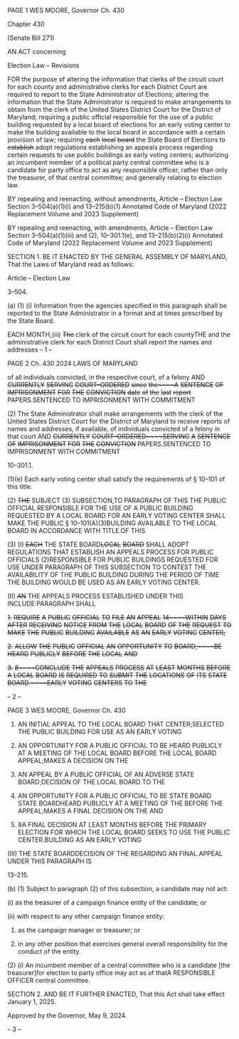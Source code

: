 PAGE 1
WES MOORE, Governor Ch. 430

Chapter 430

(Senate Bill 271)

AN ACT concerning

Election Law – Revisions

FOR the purpose of altering the information that clerks of the circuit court for each county
and administrative clerks for each District Court are required to report to the State
Administrator of Elections; altering the information that the State Administrator is
required to make arrangements to obtain from the clerk of the United States District
Court for the District of Maryland; requiring a public official responsible for the use
of a public building requested by a local board of elections for an early voting center
to make the building available to the local board in accordance with a certain
provision of law; requiring ~~each~~ ~~local~~ ~~board~~ the State Board of Elections to ~~establish~~
adopt regulations establishing an appeals process regarding certain requests to use
public buildings as early voting centers; authorizing an incumbent member of a
political party central committee who is a candidate for party office to act as any
responsible officer, rather than only the treasurer, of that central committee; and
generally relating to election law.

BY repealing and reenacting, without amendments,
Article – Election Law
Section 3–504(a)(1)(i) and 13–215(b)(1)
Annotated Code of Maryland
(2022 Replacement Volume and 2023 Supplement)

BY repealing and reenacting, with amendments,
Article – Election Law
Section 3–504(a)(1)(iii) and (2), 10–301.1(e), and 13–215(b)(2)(i)
Annotated Code of Maryland
(2022 Replacement Volume and 2023 Supplement)

SECTION 1. BE IT ENACTED BY THE GENERAL ASSEMBLY OF MARYLAND,
That the Laws of Maryland read as follows:

Article – Election Law

3–504.

(a) (1) (i) Information from the agencies specified in this paragraph shall
be reported to the State Administrator in a format and at times prescribed by the State
Board.

EACH MONTH,(iii) ~~The~~ clerk of the circuit court for each countyTHE
and the administrative clerk for each District Court shall report the names and addresses
– 1 –

PAGE 2
Ch. 430 2024 LAWS OF MARYLAND

of all individuals convicted, in the respective court, of a felony AND ~~CURRENTLY~~ ~~SERVING~~
~~COURT–ORDERED~~ ~~since~~ ~~the~~~~A~~ ~~SENTENCE~~ ~~OF~~ ~~IMPRISONMENT~~ ~~FOR~~ ~~THE~~ ~~CONVICTION~~
~~date~~ ~~of~~ ~~the~~ ~~last~~ ~~report~~ PAPERS.SENTENCED TO IMPRISONMENT WITH COMMITMENT

(2) The State Administrator shall make arrangements with the clerk of the
United States District Court for the District of Maryland to receive reports of names and
addresses, if available, of individuals convicted of a felony in that court AND ~~CURRENTLY~~
~~COURT–ORDERED~~~~SERVING~~ ~~A~~ ~~SENTENCE~~ ~~OF~~ ~~IMPRISONMENT~~ ~~FOR~~ ~~THE~~ ~~CONVICTION~~
PAPERS.SENTENCED TO IMPRISONMENT WITH COMMITMENT

10–301.1.

(1)(e) Each early voting center shall satisfy the requirements of § 10–101 of
this title.

(2) ~~THE~~ SUBJECT (3) SUBSECTION,TO PARAGRAPH OF THIS THE
PUBLIC OFFICIAL RESPONSIBLE FOR THE USE OF A PUBLIC BUILDING REQUESTED
BY A LOCAL BOARD FOR AN EARLY VOTING CENTER SHALL MAKE THE PUBLIC
§ 10–101(A)(3)BUILDING AVAILABLE TO THE LOCAL BOARD IN ACCORDANCE WITH
TITLE.OF THIS

(3) (I) ~~EACH~~ THE STATE BOARD~~LOCAL~~ ~~BOARD~~ SHALL ADOPT
REGULATIONS THAT ESTABLISH AN APPEALS PROCESS FOR PUBLIC OFFICIALS
(2)RESPONSIBLE FOR PUBLIC BUILDINGS REQUESTED FOR USE UNDER PARAGRAPH
OF THIS SUBSECTION TO CONTEST THE AVAILABILITY OF THE PUBLIC BUILDING
DURING THE PERIOD OF TIME THE BUILDING WOULD BE USED AS AN EARLY VOTING
CENTER.

(II) ~~AN~~ THE APPEALS PROCESS ESTABLISHED UNDER THIS
INCLUDE:PARAGRAPH SHALL

~~1.~~ ~~REQUIRE~~ ~~A~~ ~~PUBLIC~~ ~~OFFICIAL~~ ~~TO~~ ~~FILE~~ ~~AN~~ ~~APPEAL~~
~~14~~~~WITHIN~~ ~~DAYS~~ ~~AFTER~~ ~~RECEIVING~~ ~~NOTICE~~ ~~FROM~~ ~~THE~~ ~~LOCAL~~ ~~BOARD~~ ~~OF~~ ~~THE~~
~~REQUEST~~ ~~TO~~ ~~MAKE~~ ~~THE~~ ~~PUBLIC~~ ~~BUILDING~~ ~~AVAILABLE~~ ~~AS~~ ~~AN~~ ~~EARLY~~ ~~VOTING~~
~~CENTER;~~

~~2.~~ ~~ALLOW~~ ~~THE~~ ~~PUBLIC~~ ~~OFFICIAL~~ ~~AN~~ ~~OPPORTUNITY~~ ~~TO~~
~~BOARD;~~~~BE~~ ~~HEARD~~ ~~PUBLICLY~~ ~~BEFORE~~ ~~THE~~ ~~LOCAL~~ ~~AND~~

~~3.~~ ~~8~~~~CONCLUDE~~ ~~THE~~ ~~APPEALS~~ ~~PROCESS~~ ~~AT~~ ~~LEAST~~
~~MONTHS~~ ~~BEFORE~~ ~~A~~ ~~LOCAL~~ ~~BOARD~~ ~~IS~~ ~~REQUIRED~~ ~~TO~~ ~~SUBMIT~~ ~~THE~~ ~~LOCATIONS~~ ~~OF~~ ~~ITS~~
~~STATE~~ ~~BOARD.~~~~EARLY~~ ~~VOTING~~ ~~CENTERS~~ ~~TO~~ ~~THE~~

– 2 –

PAGE 3
WES MOORE, Governor Ch. 430

1. AN INITIAL APPEAL TO THE LOCAL BOARD THAT
CENTER;SELECTED THE PUBLIC BUILDING FOR USE AS AN EARLY VOTING

2. AN OPPORTUNITY FOR A PUBLIC OFFICIAL TO BE
HEARD PUBLICLY AT A MEETING OF THE LOCAL BOARD BEFORE THE LOCAL BOARD
APPEAL;MAKES A DECISION ON THE

3. AN APPEAL BY A PUBLIC OFFICIAL OF AN ADVERSE
STATE BOARD;DECISION OF THE LOCAL BOARD TO THE

4. AN OPPORTUNITY FOR A PUBLIC OFFICIAL TO BE
STATE BOARD STATE BOARDHEARD PUBLICLY AT A MEETING OF THE BEFORE THE
APPEAL;MAKES A FINAL DECISION ON THE AND

5. 8A FINAL DECISION AT LEAST MONTHS BEFORE THE
PRIMARY ELECTION FOR WHICH THE LOCAL BOARD SEEKS TO USE THE PUBLIC
CENTER.BUILDING AS AN EARLY VOTING

(III) THE STATE BOARDDECISION OF THE REGARDING AN
FINAL.APPEAL UNDER THIS PARAGRAPH IS

13–215.

(b) (1) Subject to paragraph (2) of this subsection, a candidate may not act:

(i) as the treasurer of a campaign finance entity of the candidate; or

(ii) with respect to any other campaign finance entity:

1. as the campaign manager or treasurer; or

2. in any other position that exercises general overall
responsibility for the conduct of the entity.

(2) (i) An incumbent member of a central committee who is a candidate
[the treasurer]for election to party office may act as of thatA RESPONSIBLE OFFICER
central committee.

SECTION 2. AND BE IT FURTHER ENACTED, That this Act shall take effect
January 1, 2025.

Approved by the Governor, May 9, 2024.

– 3 –